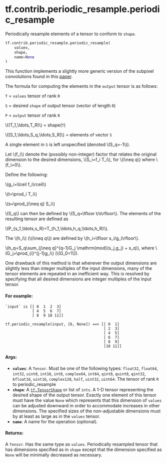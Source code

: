 <div itemscope itemtype="http://developers.google.com/ReferenceObject">
<meta itemprop="name" content="tf.contrib.periodic_resample.periodic_resample" />
<meta itemprop="path" content="Stable" />
</div>

# tf.contrib.periodic_resample.periodic_resample

Periodically resample elements of a tensor to conform to `shape`.

``` python
tf.contrib.periodic_resample.periodic_resample(
    values,
    shape,
    name=None
)
```

<!-- Placeholder for "Used in" -->

This function implements a slightly more generic version of the subpixel
convolutions found in this [paper](https://arxiv.org/abs/1609.05158).

The formula for computing the elements in the `output` tensor is as follows:

  `T` = `values` tensor of rank `R`

  `S` = desired `shape` of output tensor (vector of length `R`)

  `P` = `output` tensor of rank `R`

  \\((T_1,\\ldots,T_R)\\) = shape(`T`)

  \\([S_1,\\ldots,S_q,\\ldots,S_R]\\) = elements of vector `S`

  A single element in `S` is left unspecified (denoted \\(S_q=-1\\)).

  Let \\(f_i\\) denote the (possibly non-integer) factor that relates the original
  dimension to the desired dimensions, \\(S_i=f_i T_i\\), for \\(i\\neq q\\) where
  \\(f_i>0\\).

  Define the following:

  \\(g_i=\\lceil f_i\\rceil\\)

  \\(t=\\prod_i T_i\\)

  \\(s=\\prod_{i\\neq q} S_i\\)

  \\(S_q\\) can then be defined by \\(S_q=\\lfloor t/s\\rfloor\\).
  The elements of the resulting tensor are defined as

  \\(P_{s_1,\\ldots,s_R}=T_{h_1,\\ldots,h_q,\\ldots,h_R}\\).

  The \\(h_i\\) (\\(i\\neq q\\)) are defined by \\(h_i=\\lfloor s_i/g_i\\rfloor\\).

  \\(h_q=S_q\\sum_{j\\neq q}^{q-1}G_j \\mathrm{mod}(s_j,g_j) + s_q\\), where
  \\(G_j=\\prod_{i}^{j-1}g_i\\) (\\(G_0=1\\)).

One drawback of this method is that whenever the output dimensions are slightly
less than integer multiples of the input dimensions, many of the tensor elements
are repeated in an inefficient way. This is resolved by specifying that all
desired dimensions are integer multiples of the input tensor.

#### For example:



```prettyprint
`input` is [[ 0  1  2  3]
            [ 4  5  6  7]
            [ 8  9 10 11]]

tf.periodic_resample(input, [6, None]) ==> [[ 0  1]
                                            [ 2  3]
                                            [ 4  5]
                                            [ 6  7]
                                            [ 8  9]
                                            [10 11]]
```

#### Args:


* <b>`values`</b>: A `Tensor`. Must be one of the following types: `float32`, `float64`, `int32`, `uint8`, `int16`, `int8`, `complex64`, `int64`, `qint8`, `quint8`, `qint32`, `bfloat16`, `uint16`, `complex128`, `half`, `uint32`, `uint64`.
  The tensor of rank `R` to periodic_resample
* <b>`shape`</b>: A <a href="../../../tf/TensorShape.md"><code>tf.TensorShape</code></a> or list of `ints`.
  A 1-D tensor representing the desired shape of the output tensor.
  Exactly one element of this tensor must have the value `None` which represents
  that this dimension of `values` can be adjusted downward in order to
  accommodate increases in other dimensions. The specified sizes of the
  non-adjustable dimensions must by at least as large as in the `values` tensor.
* <b>`name`</b>: A name for the operation (optional).


#### Returns:

A `Tensor`. Has the same type as `values`.
Periodically resampled tensor that has dimensions specified as in
`shape` except that the dimension specified as `None` will be minimally
decreased as necessary.
